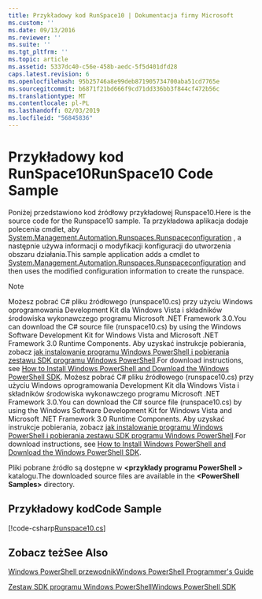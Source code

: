 ```yaml
---
title: Przykładowy kod RunSpace10 | Dokumentacja firmy Microsoft
ms.custom: ''
ms.date: 09/13/2016
ms.reviewer: ''
ms.suite: ''
ms.tgt_pltfrm: ''
ms.topic: article
ms.assetid: 5337dc40-c56e-458b-aedc-5f5d401dfd28
caps.latest.revision: 6
ms.openlocfilehash: 95b25746a8e99deb871905734700aba51cd7765e
ms.sourcegitcommit: b6871f21bd666f9cd71dd336bb3f844cf472b56c
ms.translationtype: MT
ms.contentlocale: pl-PL
ms.lasthandoff: 02/03/2019
ms.locfileid: "56845836"
---
```

# <a name="runspace10-code-sample"></a><span data-ttu-id="f38a6-102">Przykładowy kod RunSpace10</span><span class="sxs-lookup"><span data-stu-id="f38a6-102">RunSpace10 Code Sample</span></span>

<span data-ttu-id="f38a6-103">Poniżej przedstawiono kod źródłowy przykładowej Runspace10.</span><span class="sxs-lookup"><span data-stu-id="f38a6-103">Here is the source code for the Runspace10 sample.</span></span> <span data-ttu-id="f38a6-104">Ta przykładowa aplikacja dodaje polecenia cmdlet, aby [System.Management.Automation.Runspaces.Runspaceconfiguration](/dotnet/api/System.Management.Automation.Runspaces.RunspaceConfiguration) , a następnie używa informacji o modyfikacji konfiguracji do utworzenia obszaru działania.</span><span class="sxs-lookup"><span data-stu-id="f38a6-104">This sample application adds a cmdlet to [System.Management.Automation.Runspaces.Runspaceconfiguration](/dotnet/api/System.Management.Automation.Runspaces.RunspaceConfiguration) and then uses the modified configuration information to create the runspace.</span></span>

> [!NOTE]
> <span data-ttu-id="f38a6-105">Możesz pobrać C# pliku źródłowego (runspace10.cs) przy użyciu Windows oprogramowania Development Kit dla Windows Vista i składników środowiska wykonawczego programu Microsoft .NET Framework 3.0.</span><span class="sxs-lookup"><span data-stu-id="f38a6-105">You can download the C# source file (runspace10.cs) by using the Windows Software Development Kit for Windows Vista and Microsoft .NET Framework 3.0 Runtime Components.</span></span> <span data-ttu-id="f38a6-106">Aby uzyskać instrukcje pobierania, zobacz [jak instalowanie programu Windows PowerShell i pobierania zestawu SDK programu Windows PowerShell](/powershell/developer/installing-the-windows-powershell-sdk).</span><span class="sxs-lookup"><span data-stu-id="f38a6-106">For download instructions, see [How to Install Windows PowerShell and Download the Windows PowerShell SDK](/powershell/developer/installing-the-windows-powershell-sdk).</span></span>
> <span data-ttu-id="f38a6-107">Możesz pobrać C# pliku źródłowego (runspace10.cs) przy użyciu Windows oprogramowania Development Kit dla Windows Vista i składników środowiska wykonawczego programu Microsoft .NET Framework 3.0.</span><span class="sxs-lookup"><span data-stu-id="f38a6-107">You can download the C# source file (runspace10.cs) by using the Windows Software Development Kit for Windows Vista and Microsoft .NET Framework 3.0 Runtime Components.</span></span> <span data-ttu-id="f38a6-108">Aby uzyskać instrukcje pobierania, zobacz [jak instalowanie programu Windows PowerShell i pobierania zestawu SDK programu Windows PowerShell](/powershell/developer/installing-the-windows-powershell-sdk).</span><span class="sxs-lookup"><span data-stu-id="f38a6-108">For download instructions, see [How to Install Windows PowerShell and Download the Windows PowerShell SDK](/powershell/developer/installing-the-windows-powershell-sdk).</span></span>
>
> <span data-ttu-id="f38a6-109">Pliki pobrane źródło są dostępne w  **\<przykłady programu PowerShell >** katalogu.</span><span class="sxs-lookup"><span data-stu-id="f38a6-109">The downloaded source files are available in the **\<PowerShell Samples>** directory.</span></span>

## <a name="code-sample"></a><span data-ttu-id="f38a6-110">Przykładowy kod</span><span class="sxs-lookup"><span data-stu-id="f38a6-110">Code Sample</span></span>

[!code-csharp[Runspace10.cs](../../powershell-sdk-samples/SDK-2.0/csharp/Runspace10/Runspace10.cs#L11-L118 "Runspace10.cs")]

## <a name="see-also"></a><span data-ttu-id="f38a6-111">Zobacz też</span><span class="sxs-lookup"><span data-stu-id="f38a6-111">See Also</span></span>

[<span data-ttu-id="f38a6-112">Windows PowerShell przewodnik</span><span class="sxs-lookup"><span data-stu-id="f38a6-112">Windows PowerShell Programmer's Guide</span></span>](./windows-powershell-programmer-s-guide.md)

[<span data-ttu-id="f38a6-113">Zestaw SDK programu Windows PowerShell</span><span class="sxs-lookup"><span data-stu-id="f38a6-113">Windows PowerShell SDK</span></span>](../windows-powershell-reference.md)